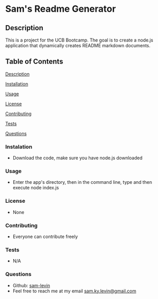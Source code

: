 
# Sam's Readme Generator

## Description

This is a project for the UCB Bootcamp. The goal is to create a node.js application that dynamically creates README markdown documents. 

## Table of Contents
[Description](#Description) 

[Installation](#Installation) 
 
[Usage](#Usage)  

[License](#License) 
  
[Contributing](#Contributing) 
  
[Tests](#Tests)  

[Questions](#Questions) 
    

### Instalation
* Download the code, make sure you have node.js downloaded

### Usage
* Enter the app's directory, then in the command line, type and then execute node index.js

### License
* None

### Contributing
* Everyone can contribute freely

### Tests
* N/A 

### Questions

* Github: [sam-levin](https://www.github.com/sam-levin) 
* Feel free to reach me at my email [sam.ky.levin@gmail.com](mailto:sam.ky.levin@gmail.com)